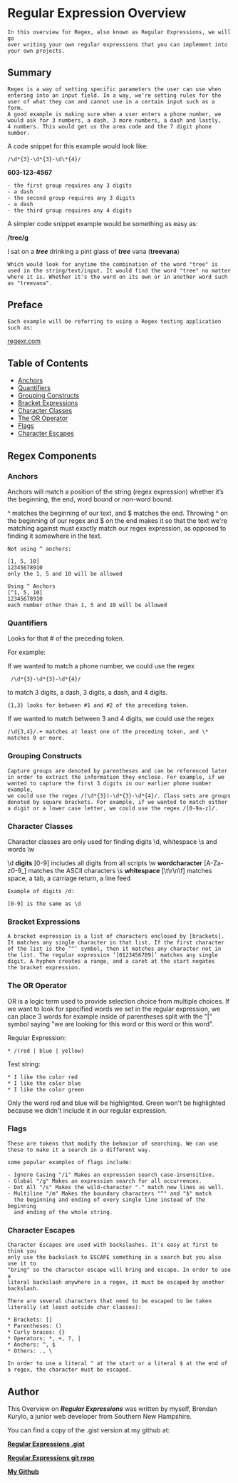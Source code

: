 # Regular Expression Overview

```
In this overview for Regex, also known as Regular Expressions, we will go
over writing your own regular expressions that you can implement into
your own projects.
```

## Summary

```
Regex is a way of setting specific parameters the user can use when
entering into an input field. In a way, we're setting rules for the
user of what they can and cannot use in a certain input such as a form.
A good example is making sure when a user enters a phone number, we
would ask for 3 numbers, a dash, 3 more numbers, a dash and lastly,
4 numbers. This would get us the area code and the 7 digit phone number.
```

A code snippet for this example would look like:

```
/\d*{3}-\d*{3}-\d\*{4}/
```

**603-123-4567**

```
- the first group requires any 3 digits
- a dash
- the second group requires any 3 digits
- a dash
- the third group requires any 4 digits
```

A simpler code snippet example would be something as easy as:

**/tree/g**

I sat on a **_tree_** drinking a pint glass of **_tree_** vana (**treevana**)

```
Which would look for anytime the combination of the word "tree" is
used in the string/text/input. It would find the word "tree" no matter
where it is. Whether it's the word on its own or in another word such
as "treevana".
```

## Preface

```
Each example will be referring to using a Regex testing application such as:
```

[regexr.com](https://regexr.com/)

## Table of Contents

- [Anchors](#anchors)
- [Quantifiers](#quantifiers)
- [Grouping Constructs](#grouping-constructs)
- [Bracket Expressions](#bracket-expressions)
- [Character Classes](#character-classes)
- [The OR Operator](#the-or-operator)
- [Flags](#flags)
- [Character Escapes](#character-escapes)

## Regex Components

### Anchors

Anchors will match a position of the string (regex expression)
whether it’s the beginning, the end, word bound or non-word bound.

^ matches the beginning of our text, and $ matches the end. Throwing
^ on the beginning of our regex and
$ on the end makes it so that the text we're matching against must
exactly match our regex expression, as opposed to finding it somewhere
in the text.

```
Not using ^ anchors:

[1, 5, 10]
12345678910
only the 1, 5 and 10 will be allowed

Using ^ Anchors
[^1, 5, 10]
12345678910
each number other than 1, 5 and 10 will be allowed
```

### Quantifiers

Looks for that # of the preceding token.

For example:

If we wanted to match a phone number, we could use the regex

```
 /\d*{3}-\d*{3}-\d*{4}/
```

to match 3 digits, a dash, 3 digits, a dash, and 4 digits.

```
{1,3} looks for between #1 and #2 of the preceding token.
```

If we wanted to match between 3 and 4
digits, we could use the regex

```
/\d{3,4}/.+ matches at least one of the preceding token, and \* matches 0 or more.
```

### Grouping Constructs

```
Capture groups are denoted by parentheses and can be referenced later
in order to extract the information they enclose. For example, if we
wanted to capture the first 3 digits in our earlier phone number example,
we could use the regex /(\d*{3})-\d*{3}-\d*{4}/. Class sets are groups
denoted by square brackets. For example, if we wanted to match either
a digit or a lower case letter, we could use the regex /[0-9a-z]/.
```

### Character Classes

Character classes are only used for finding
digits \d, whitespace \s and words \w

\d **digits** [0-9] includes all digits from all scripts
\w **wordcharacter** [A-Za-z0-9_] matches the ASCII characters
\s **whitespace** [\t\r\n\f] matches space, a tab, a carriage return, a line feed

```
Example of digits /d:

[0-9] is the same as \d
```

### Bracket Expressions

```
A bracket expression is a list of characters enclosed by [brackets].
It matches any single character in that list. If the first character
of the list is the ‘^’ symbol, then it matches any character not in
the list. The regular expression ‘[0123456789]’ matches any single
digit. A hyphen creates a range, and a caret at the start negates
the bracket expression.
```

### The OR Operator

OR is a logic term used to provide selection choice from multiple
choices. If we want to look for specified words we set in the regular
expression, we can place 3 words for example inside of parentheses
split with the "|" symbol saying "we are looking for this word or
this word or this word".

Regular Expression:

```
* /(red | blue | yellow)
```

Test string:

```
* I like the color red
* I like the color blue
* I like the color green
```

Only the word red and blue will be highlighted. Green won't be
highlighted because we didn't include it in our regular expression.

### Flags

```
These are tokens that modify the behavior of searching. We can use these to make it a search in a different way.

some popular examples of flags include:

- Ignore Casing "/i" Makes an expression search case-insensitive.
- Global "/g" Makes an expression search for all occurrences.
- Dot All "/s" Makes the wild-character "." match new lines as well.
- Multiline "/m" Makes the boundary characters "^" and "$" match
  the beginning and ending of every single line instead of the beginning
  and ending of the whole string.
```

### Character Escapes

```
Character Escapes are used with backslashes. It's easy at first to think you
only use the backslash to ESCAPE something in a search but you also use it to
"bring" so the character escape will bring and escape. In order to use a
literal backslash anywhere in a regex, it must be escaped by another backslash.

There are several characters that need to be escaped to be taken literally (at least outside char classes):

* Brackets: []
* Parentheses: ()
* Curly braces: {}
* Operators: *, +, ?, |
* Anchors: ^, $
* Others: ., \

In order to use a literal ^ at the start or a literal $ at the end of a regex, the character must be escaped.
```

## Author

This Overview on **_Regular Expressions_** was written by myself, Brendan Kurylo,
a junior web developer from Southern New Hampshire.

You can find a copy of the .gist version at my github at:

**[Regular Expressions .gist](https://github.com/Bkrendan12/Regex-Tutorial/blob/master/gist-template.md)**

**[Regular Expressions git repo](https://github.com/Bkrendan12/Regex-Tutorial)**

**[My Github](https://github.com/Bkrendan12)**
